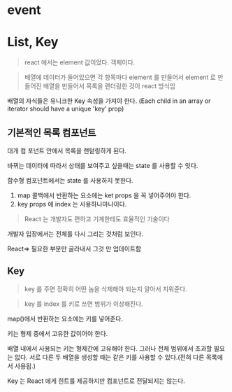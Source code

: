 # event

# List, Key

> react 에서는 element 값이었다. 객체이다.

> 배열에 데이터가 들어있으면 각 항목마다 element 를 만들어서 element 로 만들어진 배열을 만들어서 목록을 랜더링한 것이 react 방식임

배열의 자식들은 유니크한 Key 속성을 가져야 한다. (Each child in an array or iterator should have a unique 'key' prop)

## 기본적인 목록 컴포넌트

대개 컴 포넌트 안에서 목록을 랜턷링하게 된다.

바뀌는 데이터에 따라서 상태를 보여주고 싶을때는 state 를 사용할 수 잇다.

함수형 컴포넌트에서는 state 를 사용하지 못한다.

1.  map 콜백에서 반환하는 요소에는 ket props 을 꼭 넣어주어야 한다.
2.  key props 에 index 는 사용하나마나이다.

> React 는 개발자도 편하고 기계한테도 효율적인 기술이다

개발자 입장에서는 전체를 다시 그리는 것처럼 보인다.

React=> 필요한 부분만 골라내서 그것 만 업데이트함

## Key

> key 를 주면 정확히 어떤 놈을 삭제해야 되는지 알아서 지워준다.

> key 를 index 를 키로 쓰면 범위가 이상해진다.

map()에서 반환하는 요소에는 키를 넣어준다.

키는 형제 중에서 고유한 값이어야 한다.

배열 내에서 사용되는 키는 형제간에 고유해야 한다. 그러나 전체 범위에서 초과할 필요는 없다. 서로 다른 두 배열을 생성할 때는 같은 키를 사용할 수 있다.(전혀 다른 목록에서 사용됨.)

Key 는 React 에게 힌트를 제공하지만 컴포넌트로 전달되지는 않는다.
